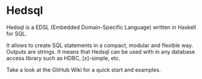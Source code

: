 Hedsql
======

Hedsql is a EDSL (Embedded Domain-Specific Language) written in Haskell for SQL.

It allows to create SQL statements in a compact, modular and flexible way.
Outputs are strings. It means that Hedsql can be used with in any database
access library such as HDBC, [x]-simple, etc.

Take a look at the GitHub Wiki for a quick start and examples.